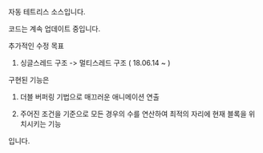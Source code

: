 자동 테트리스 소스입니다.

코드는 계속 업데이트 중입니다.

추가적인 수정 목표
1. 싱글스레드 구조 -> 멀티스레드 구조 ( 18.06.14 ~ )

구현된 기능은
1. 더블 버퍼링 기법으로 매끄러운 애니메이션 연출

2. 주어진 조건을 기준으로 모든 경우의 수를 연산하여 최적의 자리에 현재 블록을 위치시키는 기능

입니다.


